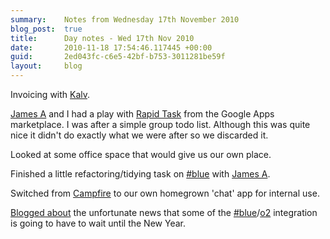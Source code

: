 ```yaml
---
summary:    Notes from Wednesday 17th November 2010
blog_post:  true
title:      Day notes - Wed 17th Nov 2010
date:       2010-11-18 17:54:46.117445 +00:00
guid:       2ed043fc-c6e5-42bf-b753-3011281be59f
layout:     blog
---
```

Invoicing with [Kalv](http://kalv.co.uk/).

[James A](http://interblah.net/) and I had a play with [Rapid Task](http://www.rapidtask.com/) from the Google Apps marketplace.  I was after a simple group todo list.  Although this was quite nice it didn't do exactly what we were after so we discarded it.

Looked at some office space that would give us our own place.

Finished a little refactoring/tidying task on [#blue](https://hashblue.com/) with [James A](http://interblah.net/).

Switched from [Campfire](http://campfirenow.com/) to our own homegrown 'chat' app for internal use.

[Blogged about](http://blog.hashblue.com/post/1601203270/blue-and-bluebook-part-2) the unfortunate news that some of the [#blue](https://hashblue.com/)/[o2](http://www.o2.co.uk/) integration is going to have to wait until the New Year.
